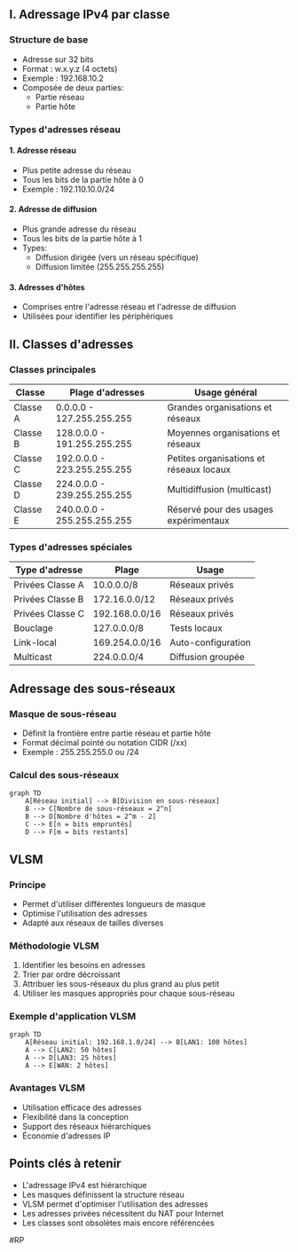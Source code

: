 ## I. Adressage IPv4 par classe

### Structure de base
- Adresse sur 32 bits
- Format : w.x.y.z (4 octets)
- Exemple : 192.168.10.2
- Composée de deux parties:
  - Partie réseau
  - Partie hôte

### Types d'adresses réseau

#### 1. Adresse réseau
- Plus petite adresse du réseau
- Tous les bits de la partie hôte à 0
- Exemple : 192.110.10.0/24

#### 2. Adresse de diffusion
- Plus grande adresse du réseau
- Tous les bits de la partie hôte à 1
- Types:
  - Diffusion dirigée (vers un réseau spécifique)
  - Diffusion limitée (255.255.255.255)

#### 3. Adresses d'hôtes
- Comprises entre l'adresse réseau et l'adresse de diffusion
- Utilisées pour identifier les périphériques

## II. Classes d'adresses

### Classes principales
| Classe   | Plage d'adresses            | Usage général                           |
| -------- | --------------------------- | --------------------------------------- |
| Classe A | 0.0.0.0 - 127.255.255.255   | Grandes organisations et réseaux        |
| Classe B | 128.0.0.0 - 191.255.255.255 | Moyennes organisations et réseaux       |
| Classe C | 192.0.0.0 - 223.255.255.255 | Petites organisations et réseaux locaux |
| Classe D | 224.0.0.0 - 239.255.255.255 | Multidiffusion (multicast)              |
| Classe E | 240.0.0.0 - 255.255.255.255 | Réservé pour des usages expérimentaux   |
### Types d'adresses spéciales

| Type d'adresse | Plage | Usage |
|----------------|-------|--------|
| Privées Classe A | 10.0.0.0/8 | Réseaux privés |
| Privées Classe B | 172.16.0.0/12 | Réseaux privés |
| Privées Classe C | 192.168.0.0/16 | Réseaux privés |
| Bouclage | 127.0.0.0/8 | Tests locaux |
| Link-local | 169.254.0.0/16 | Auto-configuration |
| Multicast | 224.0.0.0/4 | Diffusion groupée |

## Adressage des sous-réseaux

### Masque de sous-réseau
- Définit la frontière entre partie réseau et partie hôte
- Format décimal pointé ou notation CIDR (/xx)
- Exemple : 255.255.255.0 ou /24

### Calcul des sous-réseaux

```mermaid
graph TD
    A[Réseau initial] --> B[Division en sous-réseaux]
    B --> C[Nombre de sous-réseaux = 2^n]
    B --> D[Nombre d'hôtes = 2^m - 2]
    C --> E[n = bits empruntés]
    D --> F[m = bits restants]
```

## VLSM 

### Principe
- Permet d'utiliser différentes longueurs de masque
- Optimise l'utilisation des adresses
- Adapté aux réseaux de tailles diverses

### Méthodologie VLSM
1. Identifier les besoins en adresses
2. Trier par ordre décroissant
3. Attribuer les sous-réseaux du plus grand au plus petit
4. Utiliser les masques appropriés pour chaque sous-réseau

### Exemple d'application VLSM

```mermaid
graph TD
    A[Réseau initial: 192.168.1.0/24] --> B[LAN1: 100 hôtes]
    A --> C[LAN2: 50 hôtes]
    A --> D[LAN3: 25 hôtes]
    A --> E[WAN: 2 hôtes]
```

### Avantages VLSM
- Utilisation efficace des adresses
- Flexibilité dans la conception
- Support des réseaux hiérarchiques
- Économie d'adresses IP

## Points clés à retenir
- L'adressage IPv4 est hiérarchique
- Les masques définissent la structure réseau
- VLSM permet d'optimiser l'utilisation des adresses
- Les adresses privées nécessitent du NAT pour Internet
- Les classes sont obsolètes mais encore référencées

#RP 